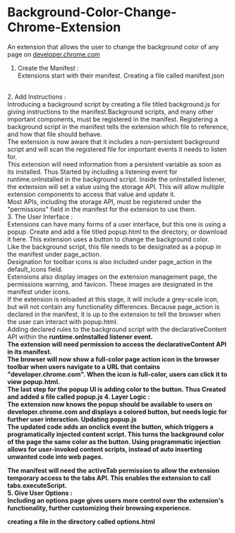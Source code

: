 # Background-Color-Change-Chrome-Extension
An extension that allows the user to change the background color of any page on <a href="https://developer.chrome.com/">developer.chrome.com</a>
<br>
1. Create the Manifest : <br>
Extensions start with their manifest. Creating a file called manifest.json
<br>
2. Add Instructions : <br>
Introducing a background script by creating a file titled background.js for giving instructions to the manifest.Background scripts, and many other important components, must be registered in the manifest. Registering a background script in the manifest tells the extension which file to reference, and how that file should behave.
<br> The extension is now aware that it includes a non-persistent background script and will scan the registered file for important events it needs to listen for.<br> This extension will need information from a persistent variable as soon as its installed. Thus Started by including a listening event for runtime.onInstalled in the background script. Inside the onInstalled listener, the extension will set a value using the storage API. This will allow multiple extension components to access that value and update it.
<br> Most APIs, including the storage API, must be registered under the "permissions" field in the manifest for the extension to use them.
<br>
3. The User Interface :<br>
Extensions can have many forms of a user interface, but this one is using a popup. Create and add a file titled popup.html to the directory, or download it here. This extension uses a button to change the background color. <br>
Like the background script, this file needs to be designated as a popup in the manifest under page_action. <br>
Designation for toolbar icons is also included under page_action in the default_icons field. <br>
Extensions also display images on the extension management page, the permissions warning, and favicon. These images are designated in the manifest under icons.<br>
If the extension is reloaded at this stage, it will include a grey-scale icon, but will not contain any functionality differences. Because page_action is declared in the manifest, it is up to the extension to tell the browser when the user can interact with popup.html.<br>
Adding declared rules to the background script with the declarativeContent API within the <b>runtime.onInstalled listener<b> event.<br>
The extension will need permission to access the <b>declarativeContent API<b> in its manifest.
  <br>The browser will now show a full-color page action icon in the browser toolbar when users navigate to a URL that contains <b>"developer.chrome.com"<b>. When the icon is full-color, users can click it to view <b>popup.html<b>.
  <br>The last step for the popup UI is adding color to the button. Thus Created and added a file called <b>popup.js<b>
 4. Layer Logic :
  <br> The extension now knows the popup should be available to users on <b>developer.chrome.com<b> and displays a colored button, but needs logic for further user interaction. Updating <b>popup.js<b> 
  <br>
  The updated code adds an onclick event the button, which triggers a <b>programatically injected content script<b>. This turns the background color of the page the same color as the button. Using programmatic injection allows for user-invoked content scripts, instead of auto inserting unwanted code into web pages.

The manifest will need the <b>activeTab<b> permission to allow the extension temporary access to the <b>tabs API<b>. This enables the extension to call <b>tabs.executeScript<b>.
  <br>
 5. Give User Options : <br>
  Including an options page gives users more control over the extension's functionality, further customizing their browsing experience.

creating a file in the directory called options.html 
